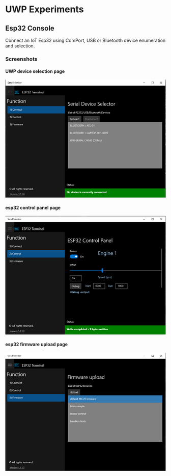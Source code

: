 
# UWP Experiments

## Esp32 Console
Connect an IoT Esp32 using ComPort, USB or Bluetooth device enumeration and selection.
### Screenshots
#### UWP device selection page
![Device List](/UWP/Serial-Esp32/Assets/device.jpg)  
#### esp32 control panel page
![Device Control](/UWP/Serial-Esp32/Assets/control.jpg) 
#### esp32 firmware upload page
![Firmware Upload](/UWP/Serial-Esp32/Assets/firmware.jpg)
